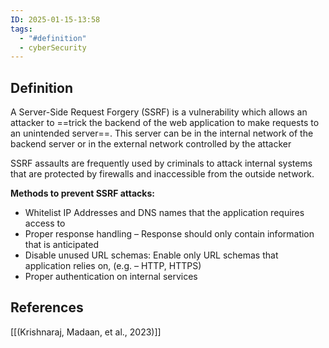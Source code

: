 ```yaml
---
ID: 2025-01-15-13:58
tags:
  - "#definition"
  - cyberSecurity
---
```

## Definition

 A Server-Side Request Forgery (SSRF) is a vulnerability which allows an attacker to ==trick the backend of the web application to make requests to an unintended server==. 
 This server can be in the internal network of the backend server or in the external network controlled by the attacker

 SSRF assaults are frequently used by criminals to attack internal systems that are protected by firewalls and inaccessible from the outside network.

**Methods to prevent SSRF attacks:**
- Whitelist IP Addresses and DNS names that the application requires access to
- Proper response handling – Response should only contain information that is anticipated
- Disable unused URL schemas: Enable only URL schemas that application relies on, (e.g. – HTTP, HTTPS)
- Proper authentication on internal services

## References
[[(Krishnaraj, Madaan, et al., 2023)]]